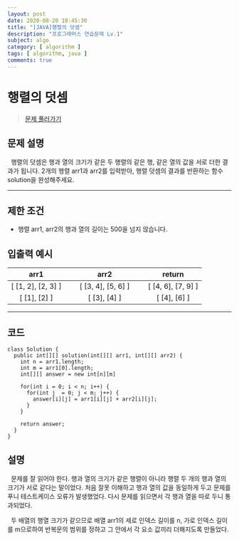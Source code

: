 ```yaml
---
layout: post
date: 2020-08-20 18:45:30
title: "[JAVA]행렬의 덧셈"
description: "프로그래머스 연습문제 Lv.1"
subject: algo
category: [ algorithm ]
tags: [ algorithm, java ]
comments: true
---
```


# 행렬의 덧셈

> [문제 풀러가기](programmers.co.kr/learn/courses/30/lessons/12950)

## 문제 설명
&nbsp; 행렬의 덧셈은 행과 열의 크기가 같은 두 행렬의 같은 행, 같은 열의 값을 서로 더한 결과가 됩니다. 2개의 행렬 arr1과 arr2를 입력받아, 행렬 덧셈의 결과를 반환하는 함수 solution을 완성해주세요.

---

## 제한 조건
+ 행렬 arr1, arr2의 행과 열의 길이는 500을 넘지 않습니다.

## 입출력 예시

| <center> arr1 |&nbsp;&nbsp;| <center> arr2 |&nbsp;&nbsp;| <center> return |
|---|---|---|---|---|
| <center> [ [1, 2], [2, 3] ] || <center> [ [3, 4], [5, 6] ] |&nbsp;| <center> [ [4, 6], [7, 9] ] |
| <center> [ [1], [2] ] || <center> [ [3], [4] ] || <center> [ [4], [6] ] |
---

## 코드

```
class Solution {
  public int[][] solution(int[][] arr1, int[][] arr2) {
    int n = arr1.length;
    int m = arr1[0].length;
    int[][] answer = new int[n][m]

    for(int i = 0; i < n; i++) {
      for(int j  = 0; j < m; j++) {
        answer[i][j] = arr1[i][j] + arr2[i][j];
      }
    }

    return answer;
  }
}
```

## 설명

&nbsp; 문제를 잘 읽어야 한다. 행과 열의 크기가 같은 행렬이 아니라 행렬 두 개의 행과 열의 크기가 서로 같다는 말이었다. 처음 잘못 이해하고 행과 열의 값을 동일하게 두고 문제를 푸니 테스트케이스 오류가 발생했었다. 다시 문제를 읽으면서 각 행과 열을 따로 두니 통과되었다.

&nbsp; 두 배열의 행열 크기가 같으므로 배열 arr1의 세로 인덱스 길이를 n, 가로 인덱스 길이를 m으로하여 반복문의 범위를 정하고 그 안에서 각 요소 값끼리 더해지도록 만들었다.
